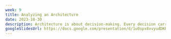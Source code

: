 ```yaml
---
week: 9
title: Analyzing an Architecture
date: 2023-10-30
description: Architecture is about decision-making. Every decision carries with it an element of risk, some probability that an issue will occur. Identifying architectural risk early is a key part of project success. Doing so allows the project team to mitigate these risks ahead of time before things go wrong. This lecture will talk about how to identify risks in an existing system and some potential mitigation strategies.
googleSlidesUrl: https://docs.google.com/presentation/d/1u0spx8vvyudDKRAOF3fgR-qIekxg6CzFjyuEtL2pcd0/
---
```


